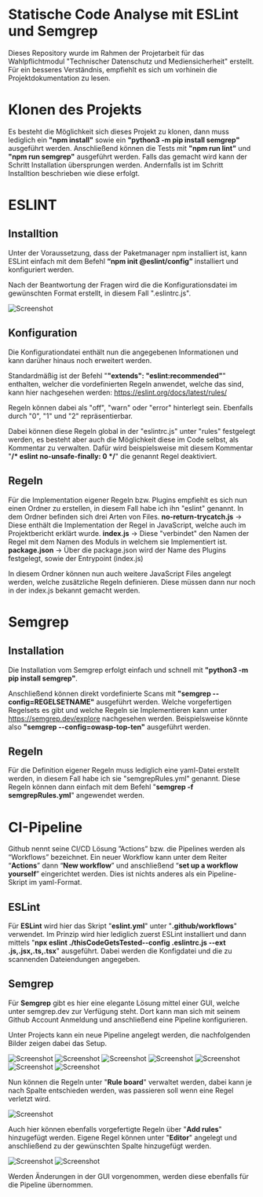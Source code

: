 # Statische Code Analyse mit ESLint und Semgrep

Dieses Repository wurde im Rahmen der Projetarbeit für das Wahlpflichtmodul "Technischer Datenschutz und Mediensicherheit" erstellt.
Für ein besseres Verständnis, empfiehlt es sich um vorhinein die Projektdokumentation zu lesen.

# Klonen des Projekts

Es besteht die Möglichkeit sich dieses Projekt zu klonen, dann muss lediglich ein **"npm install"** sowie ein **"python3 -m pip install semgrep"** ausgeführt werden. Anschließend können die Tests mit **"npm run lint"** und **"npm run semgrep"** ausgeführt werden. Falls das gemacht wird kann der Schritt Installation übersprungen werden. Andernfalls ist im Schritt Installtion beschrieben wie diese erfolgt.

# ESLINT

## Installtion

Unter der Voraussetzung, dass der Paketmanager npm installiert ist, kann ESLint einfach mit dem Befehl 
**“npm init @eslint/config”**
installiert und konfiguriert werden. 

Nach der Beantwortung der Fragen wird die die Konfigurationsdatei im gewünschten Format erstellt, in diesem Fall ".eslintrc.js".

![Screenshot](console.jpg)



## Konfiguration

Die Konfigurationdatei enthält nun die angegebenen Informationen und kann darüher hinaus noch erweitert werden.

Standardmäßig ist der Befehl "**"extends": "eslint:recommended"**" enthalten, welcher die vordefinierten Regeln anwendet,
welche das sind, kann hier nachgesehen werden: https://eslint.org/docs/latest/rules/

Regeln können dabei als "off", "warn" oder "error" hinterlegt sein. Ebenfalls durch "0", "1" und "2" repräsentierbar.

Dabei können diese Regeln global in der "eslintrc.js" unter "rules" festgelegt werden, es besteht aber auch die Möglichkeit diese im Code selbst,
als Kommentar zu verwalten. Dafür wird beispielsweise mit diesem Kommentar "**/* eslint no-unsafe-finally: 0 */**" die genannt Regel deaktiviert. 

## Regeln

Für die Implementation eigener Regeln bzw. Plugins empfiehlt es sich nun einen Ordner zu erstellen, in diesem Fall habe ich ihn "eslint" genannt.
In dem Ordner befinden sich drei Arten von Files.
**no-return-trycatch.js** -> Diese enthält die Implementation der Regel in JavaScript, welche auch im Projektbericht erklärt wurde.
**index.js** -> Diese "verbindet" den Namen der Regel mit dem Namen des Moduls in welchem sie Implementiert ist.
**package.json** -> Über die package.json wird der Name des Plugins festgelegt, sowie der Entrypoint (index.js)

In diesem Ordner können nun auch weitere JavaScript Files angelegt werden, welche zusätzliche Regeln definieren.
Diese müssen dann nur noch in der index.js bekannt gemacht werden.


# Semgrep

## Installation

Die Installation vom Semgrep erfolgt einfach und schnell mit **"python3 -m pip install semgrep"**.

Anschließend können direkt vordefinierte Scans mit **"semgrep --config=REGELSETNAME"** ausgeführt werden.
Welche vorgefertigen Regelsets es gibt und welche Regeln sie Implementieren kann unter https://semgrep.dev/explore nachgesehen werden.
Beispielsweise könnte also **"semgrep --config=owasp-top-ten"** ausgeführt werden.

## Regeln

Für die Definition eigener Regeln muss lediglich eine yaml-Datei erstellt werden, in diesem Fall habe ich sie "semgrepRules.yml" genannt.
Diese Regeln können dann einfach mit dem Befehl "**semgrep -f semgrepRules.yml**" angewendet werden.


# CI-Pipeline

Github nennt seine CI/CD Lösung ”Actions” bzw. die Pipelines werden als “Workflows” bezeichnet. Ein neuer Workflow kann unter dem Reiter “**Actions**” dann “**New workflow**” und anschließend “**set up a workflow yourself**” eingerichtet werden. Dies ist nichts anderes als ein Pipeline-Skript im yaml-Format.

## ESLint
Für **ESLint** wird hier das Skript "**eslint.yml**" unter "**.github/workflows**" verwendet. Im Prinzip wird hier lediglich zuerst ESLint installiert und dann mittels "**npx eslint ./thisCodeGetsTested--config .eslintrc.js --ext .js,.jsx,.ts,.tsx**" ausgeführt. Dabei werden die Konfigdatei und die zu scannenden Dateiendungen angegeben. 

## Semgrep
Für **Semgrep** gibt es hier eine elegante Lösung mittel einer GUI, welche unter semgrep.dev zur Verfügung steht.
Dort kann man sich mit seinem Github Account Anmeldung und anschließend eine Pipeline konfigurieren.

Unter Projects kann ein neue Pipeline angelegt werden, die nachfolgenden Bilder zeigen dabei das Setup.


![Screenshot](1.png)
![Screenshot](2.png)
![Screenshot](3.png)
![Screenshot](4.png)
![Screenshot](5.png)
![Screenshot](6.png)
![Screenshot](7.png)


Nun können die Regeln unter "**Rule board**" verwaltet werden, dabei kann je nach Spalte entschieden werden, 
was passieren soll wenn eine Regel verletzt wird.


![Screenshot](8.png)


Auch hier können ebenfalls vorgefertigte Regeln über "**Add rules**" hinzugefügt werden.
Eigene Regel können unter "**Editor**" angelegt und anschließend zu der gewünschten Spalte hinzugefügt werden.


![Screenshot](9.png)
![Screenshot](10.png)


Werden Änderungen in der GUI vorgenommen, werden diese ebenfalls für die Pipeline übernommen.
